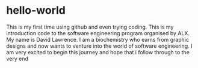 # hello-world
This is my first time using github and even trying coding. This is my introduction code to the software engineering program organised by ALX.
My name is David Lawrence. I am a biochemistry who earns from graphic designs and now wants to venture into the world of software engineering. I am very excited to begin this journey and hope that i follow through to the very end

